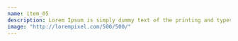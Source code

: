```yaml
---
name: item_05
description: Lorem Ipsum is simply dummy text of the printing and typesetting industry.
image: "http://lorempixel.com/500/500/"
---
```

